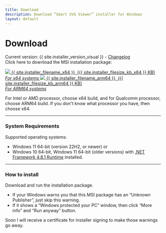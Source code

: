 ```yaml
---
title: Download
description: Download “Smart SVG Viewer” installer for Windows
layout: default
---
```


# Download
Current version: {{ site.installer_version_visual }} - [Changelog](/SmartSvgViewer/changelog/)\
Click here to download the MSI installation package:

<a class="btn" href="https://github.com/sla80/SmartSvgViewer/releases/download/v{{ site.installer_version }}/{{ site.installer_filename_x64 }}">
  <img class="dl" src="{{ '/images/icon_download.svg' | relative_url }}" />
  <span class="dl">{{ site.installer_filename_x64 }}&nbsp;&nbsp;({{ site.installer_filesize_kb_x64 }} KB)<br/><i>For x64 systems</i></span>
</a>

<a class="btn" href="https://github.com/sla80/SmartSvgViewer/releases/download/v{{ site.installer_version }}/{{ site.installer_filename_arm64 }}">
  <img class="dl" src="{{ '/images/icon_download.svg' | relative_url }}" />
  <span class="dl">{{ site.installer_filename_arm64 }}&nbsp;&nbsp;({{ site.installer_filesize_kb_arm64 }} KB)<br/><i>For ARM64 systems</i></span>
</a>

For Intel or AMD processor, choose x64 build, and for Qualcomm processor, choose ARM64 build. If you don't know what processor you have, then choose x64.

- - - -
### System Requirements
Supported operating systems:
- Windows 11 64-bit (version 22H2, or newer) or
- Windows 10 64-bit, Windows 11 64-bit (older versions) with [.NET Framework 4.8.1 Runtime](https://dotnet.microsoft.com/download/dotnet-framework) installed.

- - - -
### How to install
Download and run the installation package.
- If your Windows warns you that this MSI package has an “Unknown Publisher”, just skip this warning.
- If it shows а “Windows protected your PC” window, then click “More info” and “Run anyway” button.

Soon I will receive a certificate for installer signing to make those warnings go away.
